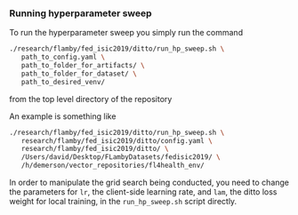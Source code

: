 ### Running hyperparameter sweep

To run the hyperparameter sweep you simply run the command

```bash
./research/flamby/fed_isic2019/ditto/run_hp_sweep.sh \
   path_to_config.yaml \
   path_to_folder_for_artifacts/ \
   path_to_folder_for_dataset/ \
   path_to_desired_venv/
```

from the top level directory of the repository

An example is something like
``` bash
./research/flamby/fed_isic2019/ditto/run_hp_sweep.sh \
   research/flamby/fed_isic2019/ditto/config.yaml \
   research/flamby/fed_isic2019/ditto/ \
   /Users/david/Desktop/FLambyDatasets/fedisic2019/ \
   /h/demerson/vector_repositories/fl4health_env/
```

In order to manipulate the grid search being conducted, you need to change the parameters for `lr`, the client-side learning rate, and `lam`, the ditto loss weight for local training, in the `run_hp_sweep.sh` script directly.

